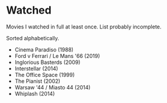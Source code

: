 # Watched

Movies I watched in full at least once. List probably incomplete.

Sorted alphabetically.

- Cinema Paradiso (1988)
- Ford v Ferrari / Le Mans '66 (2019)
- Inglorious Basterds (2009)
- Interstellar (2014)
- The Office Space (1999)
- The Pianist (2002)
- Warsaw '44 / Miasto 44 (2014)
- Whiplash (2014)

